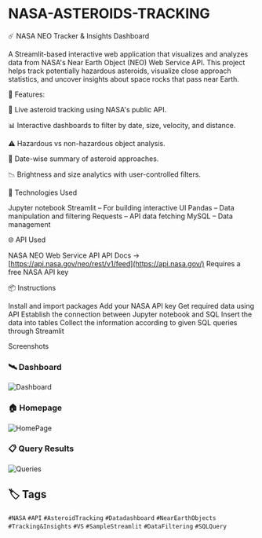 # NASA-ASTEROIDS-TRACKING

☄️ NASA NEO Tracker & Insights Dashboard

A Streamlit-based interactive web application that visualizes and analyzes data from NASA's Near Earth Object (NEO) Web Service API. 
This project helps track potentially hazardous asteroids, visualize close approach statistics, and uncover insights about space rocks that pass near Earth.



🚀 Features:

🔭 Live asteroid tracking using NASA's public API.

📊 Interactive dashboards to filter by date, size, velocity, and distance.

⚠️ Hazardous vs non-hazardous object analysis.

📅 Date-wise summary of asteroid approaches.

📉 Brightness and size analytics with user-controlled filters.



🔧 Technologies Used

Jupyter notebook
Streamlit – For building interactive UI
Pandas – Data manipulation and filtering
Requests – API data fetching
MySQL – Data management



🌐 API Used

NASA NEO Web Service API
API Docs →
[https://api.nasa.gov/neo/rest/v1/feed](https://api.nasa.gov/)
Requires a free NASA API key


📦 Instructions

Install and import packages
Add your NASA API key
Get required data using API
Establish the connection between Jupyter notebook and SQL
Insert the data into tables
Collect the information according to given SQL queries through Streamlit



Screenshots

### 🛰️ Dashboard
![Dashboard](https://github.com/user-attachments/assets/cb3dbfcf-38c9-4d88-9726-3e0ebd8fcbe4)

### 🏠 Homepage
![HomePage](https://github.com/user-attachments/assets/efb55018-e9ae-4794-94f4-fd894f547adc)

### 📋 Query Results
![Queries](https://github.com/user-attachments/assets/2c33b002-32af-40c1-9d55-445c28fbace9)




## 🏷️ Tags
`#NASA` `#API` `#AsteroidTracking` `#Datadashboard` `#NearEarthObjects` `#Tracking&Insights` `#VS` `#SampleStreamlit` `#DataFiltering` `#SQLQuery`















